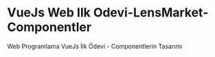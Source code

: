 # VueJs Web Ilk Odevi-LensMarket-Componentler
 Web Programlama VueJs İlk Ödevi - Componentlerin Tasarımı
